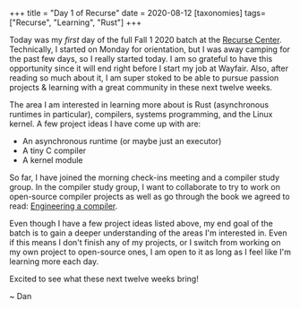 +++
title = "Day 1 of Recurse"
date = 2020-08-12
[taxonomies]
tags=["Recurse", "Learning", "Rust"]
+++

Today was my *first* day of the full Fall 1 2020 batch at the [Recurse Center](https://recurse.com). Technically, I started on Monday for orientation, but I was
away camping for the past few days, so I really started today. I am so grateful to have this opportunity since it will end right before I start my job at Wayfair. Also,
after reading so much about it, I am super stoked to be able to pursue passion projects & learning with a great community in these next twelve weeks. 

The area I am interested in learning more about is Rust (asynchronous runtimes in particular), compilers, systems programming, and the Linux kernel. A few project ideas I
have come up with are:

   * An asynchronous runtime (or maybe just an executor)
   * A tiny C compiler
   * A kernel module

So far, I have joined the morning check-ins meeting and a compiler study group. In the compiler study group, I want to collaborate to try to work on open-source compiler projects as well
as go through the book we agreed to read: [Engineering a compiler](https://www.amazon.com/Engineering-Compiler-Keith-Cooper-ebook-dp-B00J5AS70G/dp/B00J5AS70G/ref=mt_other?_encoding=UTF8&me=&qid=1597246799).

Even though I have a few project ideas listed above, my end goal of the batch is to gain a deeper understanding of the areas I'm interested in. Even if this means I don't finish any of my projects, or I switch from working on my own project to open-source ones, I am open to it as long as I feel like I'm learning more each day.

Excited to see what these next twelve weeks bring!

~ Dan
